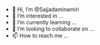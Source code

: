 - 👋 Hi, I’m @Sajjadaminamiri
- 👀 I’m interested in ...
- 🌱 I’m currently learning ...
- 💞️ I’m looking to collaborate on ...
- 📫 How to reach me ...

<!---
Sajjadaminamiri/Sajjadaminamiri is a ✨ special ✨ repository because its `README.md` (this file) appears on your GitHub profile.
You can click the Preview link to take a look at your changes.
--->

